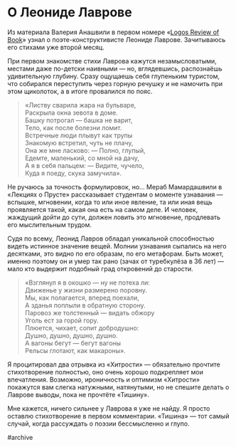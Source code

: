 
# О Леониде Лаврове

Из материала Валерия Анашвили в первом номере «[Logos Review of Book][1]» узнал о поэте-конструктивисте Леониде Лаврове. Зачитываюсь его стихами уже второй месяц.

При первом знакомстве стихи Лаврова кажутся незамысловатыми, местами даже по-детски наивными — но, вглядевшись, распознаёшь удивительную глубину. Сразу ощущаешь себя глупеньким туристом, что собирался переступить через горную речушку и не намочить при этом щиколоток, а в итоге провалился по пояс.

> «Листву сварила жара на бульваре,  
> Раскрыла окна зевота в доме.  
> Башку потрогал — башка не варит,  
> Тело, как после болезни ломит.  
> Встречные люди плывут как трупы  
> Знакомую встретил, чуть не плачу,  
> Она же мне ласково: — Полно, глупый,  
> Едемте, маленький, со мной на дачу,  
> А я в себя пальцем: — Видите, чучело,  
> Куда я поеду, скука замучила».  
> 
Не ручаюсь за точность формулировок, но… Мераб Мамардашвили в «Лекциях о Прусте» рассказывает студентам о моменте узнавания — вспышке, мгновении, когда то или иное явление, та или иная вещь проявляется такой, какая она есть на самом деле. И человек, жаждущий дойти до сути, должен ловить это мгновение, продлевать его мыслительным трудом. 

Судя по всему, Леонид Лавров обладал уникальной способностью видеть истинное значение вещей. Молнии узнавания сыпались на него десятками, это видно по его образам, по его метафорам. Быть может, именно поэтому он и умер так рано (зачах от туребкулёза в 36 лет) — мало кто выдержит подобный град откровений до старости.

> «Взглянул я в окошко — ну не потеха ли:  
> Движенье у жизни размерено поровну.  
> Мы, как полагается, вперед поехали,  
> А зданья поплыли в обратную сторону.  
> Паровоз же толстенный — видать обжору  
> Уголь ест за горой гору.  
> Плюется, чихает, сопит добродушно:  
> Душно, душно, душно, душно.  
> А вагоны бегут — бегут вагоны  
> Рельсы глотают, как макароны».  
> 
Я процитировал два отрывка из «Хитрости» — обязательно прочтите стихотворение полностью, оно очень хорошо подкрепляет мои впечатления. Возможно, ироничность и оптимизм «Хитрости» покажутся вам слегка натужными, натянутыми, но не спешите делать о Лаврове выводы, пока не прочтёте «Тишину». 

Мне кажется, ничего сильнее у Лаврова я уже не найду. Я просто оставлю стихотворение в первом комментарии. «Тишина» — тот самый случай, когда рассуждать о поэзии бессмысленно и глупо.

[1]:	http://umwelt-books.ru/lrb-01

#archive